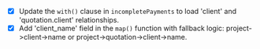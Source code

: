 -   [x] Update the `with()` clause in `incompletePayments` to load 'client' and 'quotation.client' relationships.
-   [x] Add 'client_name' field in the `map()` function with fallback logic: project->client->name or project->quotation->client->name.
